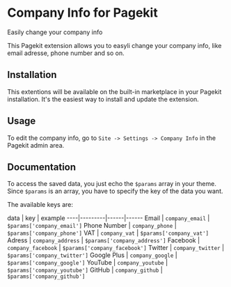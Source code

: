 # Company Info for Pagekit
Easily change your company info

This Pagekit extension allows you to easyli change your company info, like email adresse, phone number and so on.


## Installation
This extentions will be available on the built-in marketplace in your Pagekit installation.
It's the easiest way to install and update the extension.

## Usage
To edit the company info, go to `Site -> Settings -> Company Info` in the Pagekit admin area.

## Documentation
To access the saved data, you just echo the `$params` array in your theme.
Since `$params` is an array, you have to specify the key of the data you want.

The available keys are:

data | key | example
----|---------|------|------
Email | `company_email` |  `$params['company_email']`
Phone Number | `company_phone` |  `$params['company_phone']`
VAT | `company_vat` |  `$params['company_vat']`
Adress | `company_address` |  `$params['company_address']`
Facebook | `company_facebook` |  `$params['company_facebook']`
Twitter | `company_twitter` |  `$params['company_twitter']`
Google Plus | `company_google` |  `$params['company_google']`
YouTube | `company_youtube` |  `$params['company_youtube']`
GitHub | `company_github` |  `$params['company_github']`
